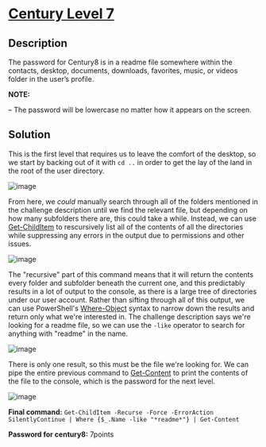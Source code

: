 # [Century Level 7](https://underthewire.tech/century-7)
## Description
The password for Century8 is in a readme file somewhere within the contacts, desktop, documents, downloads, favorites, music, or videos folder in the user’s profile.

**NOTE:**

– The password will be lowercase no matter how it appears on the screen.

## Solution
This is the first level that requires us to leave the comfort of the desktop, so we start by backing out of it with `cd ..` in order to get the lay of the land in the root of the user directory.

![image](https://github.com/user-attachments/assets/fcb2c044-966a-400d-815e-653eb9fb44cf)

From here, we *could* manually search through all of the folders mentioned in the challenge description until we find the relevant file, but depending on how many subfolders there are, this could take a while. Instead, we can use [Get-ChildItem](https://learn.microsoft.com/en-us/powershell/module/microsoft.powershell.management/get-childitem?view=powershell-7.5) to rescursively list all of the contents of all the directories while suppressing any errors in the output due to permissions and other issues.

![image](https://github.com/user-attachments/assets/ef236dd1-65f6-414c-8ed5-fb9c1d6e9ada)

The "recursive" part of this command means that it will return the contents every folder and subfolder beneath the current one, and this predictably results in a lot of output to the console, as there is a large tree of directories under our user account. Rather than sifting through all of this output, we can use PowerShell's [Where-Object](https://learn.microsoft.com/en-us/powershell/module/microsoft.powershell.core/where-object?view=powershell-7.5) syntax to narrow down the results and return only what we're interested in. The challenge description says we're looking for a readme file, so we can use the `-like` operator to search for anything with "readme" in the name.

![image](https://github.com/user-attachments/assets/c7cc66d7-e106-440c-bd98-4fddde2f8752)

There is only one result, so this must be the file we're looking for. We can pipe the entire previous command to [Get-Content](https://learn.microsoft.com/en-us/powershell/module/microsoft.powershell.management/get-content?view=powershell-7.5) to print the contents of the file to the console, which is the password for the next level.

![image](https://github.com/user-attachments/assets/180dc2a0-881a-499f-b33a-a9ced185cd33)

**Final command:** `Get-ChildItem -Recurse -Force -ErrorAction SilentlyContinue | Where {$_.Name -like "*readme*"} | Get-Content`

**Password for century8:** 7points
